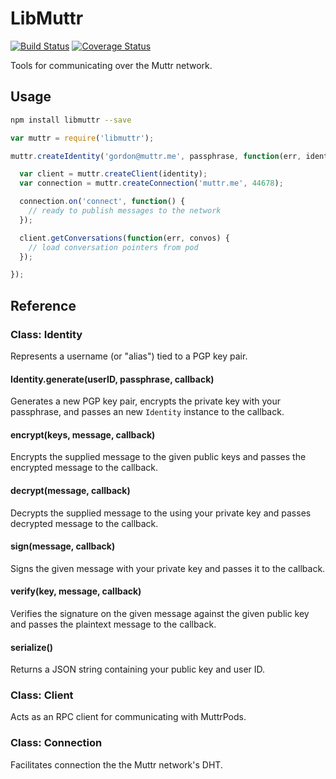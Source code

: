 LibMuttr
========

[![Build Status](https://travis-ci.org/muttr/libmuttr.svg)](https://travis-ci.org/muttr/libmuttr)
[![Coverage Status](https://coveralls.io/repos/muttr/libmuttr/badge.svg)](https://coveralls.io/r/muttr/libmuttr)

Tools for communicating over the Muttr network.

## Usage

```bash
npm install libmuttr --save
```

```js
var muttr = require('libmuttr');

muttr.createIdentity('gordon@muttr.me', passphrase, function(err, identity) {

  var client = muttr.createClient(identity);
  var connection = muttr.createConnection('muttr.me', 44678);

  connection.on('connect', function() {
    // ready to publish messages to the network
  });

  client.getConversations(function(err, convos) {
    // load conversation pointers from pod
  });

});
```

## Reference

### Class: Identity

Represents a username (or "alias") tied to a PGP key pair.

#### Identity.generate(userID, passphrase, callback)

Generates a new PGP key pair, encrypts the private key with your passphrase, and
passes an new `Identity` instance to the callback.

#### encrypt(keys, message, callback)

Encrypts the supplied message to the given public keys and passes the encrypted
message to the callback.

#### decrypt(message, callback)

Decrypts the supplied message to the using your private key and passes decrypted
message to the callback.

#### sign(message, callback)

Signs the given message with your private key and passes it to the callback.

#### verify(key, message, callback)

Verifies the signature on the given message against the given public key and
passes the plaintext message to the callback.

#### serialize()

Returns a JSON string containing your public key and user ID.

### Class: Client

Acts as an RPC client for communicating with MuttrPods.

### Class: Connection

Facilitates connection the the Muttr network's DHT.
